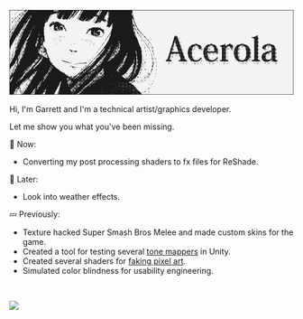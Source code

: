 ![Banner](./KoumeBanner.png)

Hi, I'm Garrett and I'm a technical artist/graphics developer. 

Let me show you what you've been missing.

💬 Now:
- Converting my post processing shaders to fx files for ReShade.

💭 Later:
- Look into weather effects.

💤 Previously:
- Texture hacked Super Smash Bros Melee and made custom skins for the game.
- Created a tool for testing several [tone mappers](https://youtu.be/wbn5ULLtkHs) in Unity.
- Created several shaders for [faking pixel art](https://youtu.be/8wOUe32Pt-E).
- Simulated color blindness for usability engineering.

</br>

![](https://komarev.com/ghpvc/?username=garrettgunnell&color=e95c7d&label=Views)


